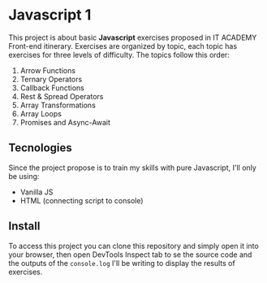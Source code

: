 # Javascript 1
This project is about basic **Javascript** exercises proposed in IT ACADEMY  Front-end itinerary.
Exercises are organized by topic, each topic has exercises for three levels of difficulty.
 The topics follow this order:

1. Arrow Functions
2. Ternary Operators
3. Callback Functions
4. Rest & Spread Operators
5. Array Transformations
6. Array Loops
7. Promises and Async-Await

## Tecnologies
Since the project propose is to train my skills with pure Javascript, I'll only be using:

- Vanilla JS
- HTML (connecting script to console)


## Install
To access this project you can clone this repository and simply open it into your browser, then open DevTools Inspect tab to se the source code and the outputs of the `console.log` I'll be writing to display the results of exercises.
